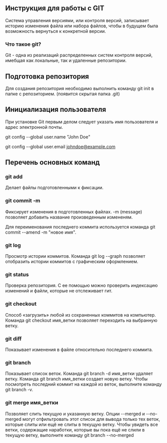 ## Инструкция для работы с GIT

Система управления версиями, или контроля версий, записывает историю изменения файла
или набора файлов, чтобы в будущем была возможность вернуться к конкретной
версии.

### Что такое git?
Git - одна из реализаций распределенных систем контроля версий, имебщая как локальные, так и удаленные репозитории.

## Подготовка репозитория
Для создания репозитория необходимо выполнить команду git init в папке с репозиторием. (появится скрытая папка .git)

## Инициализация пользователя
При установке Git первым делом следует указать имя пользователя и адрес
электронной почты.

 git config --global user.name "John Doe" 

 git config --global user.email johndoe@example.com

 ## Перечень основных команд 

 ### git add
Делает файлы подготовленными к фиксации.

 ### git commit -m
Фиксирует изменения в подготовленных файлах. -m (message) позволяет добавить название произведенным измененям. 

Для переименования последнего коммита используется команда 
git commit --amend -m "новое имя".

 ### git log
Просмотр истории коммитов. Команда git log --graph позволяет отобразить истории коммитов с графическим оформлением.

 ### git status 
Проверка репозитория. С ее помощью можно проверить индексацию изменений и файли, которые не отслеживает гит.

 ### git checkout
 Способ «загрузить» любой из сохраненных коммитов на компьютер.
 Команда git checkout имя_ветки позволяет переходить на выбранную ветку.

 ### git diff
 Показывает изменения в файле относительно последнего коммита.

 ### git branch 
 Показывает список веток. Команда git branch -d имя_ветки удаляет ветку.
 Команда git branch имя_ветки создает новую ветку.
 Чтобы посмотреть последний коммит на каждой из веток, выполните команду git branch -v.
 
 ### git merge имя_ветки
 Позволяет слить текущую и указанную ветку.
 Опции --merged и --no-merged могут отфильтровать этот список для вывода только тех веток, которые слиты или ещё не слиты в текущую ветку. Чтобы увидеть все ветки, содержащие наработки, которые вы пока ещё не слили в текущую ветку, выполните команду git branch --no-merged